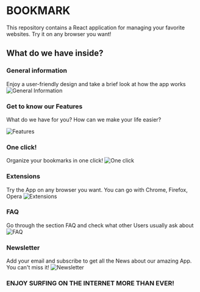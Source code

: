 # BOOKMARK

This repository contains a React application for managing your favorite
websites. Try it on any browser you want!

## What do we have inside?

### General information

Enjoy a user-friendly design and take a brief look at how the app works
![General Information](https://i.ibb.co/g7CL26t/1general.jpg 'General Information')

### Get to know our Features

What do we have for you? How can we make your life easier?

![Features](https://i.ibb.co/M1t7bW3/2-features.jpg 'Features')

### One click!

Organize your bookmarks in one click!
![One click](https://i.ibb.co/xsNv9L6/3oneclick.jpg 'One click')

### Extensions

Try the App on any browser you want. You can go with Chrome, Firefox, Opera
![Extensions](https://i.ibb.co/HFfmK3W/4extensions.jpg 'Extensions')

### FAQ

Go through the section FAQ and check what other Users usually ask about
![FAQ](https://i.ibb.co/4Sy5rD2/5faq.jpg 'FAQ')

### Newsletter

Add your email and subscribe to get all the News about our amazing App. You
can't miss it!
![Newsletter](https://i.ibb.co/bgZkdTS/Przechwytywanie.jpg 'Newsletter')

### ENJOY SURFING ON THE INTERNET MORE THAN EVER!

